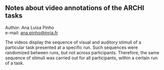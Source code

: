 ## Notes about video annotations of the ARCHI tasks  

Author: Ana Luisa Pinho  
e-mail: ana.pinho@inria.fr

The videos display the sequence of visual and auditory stimuli of a particular task presented at a specific run. Such sequences were randomized between runs, but not across participants. Therefore, the same sequence of stimuli was carried out for all participants, within a certain run of a task.
